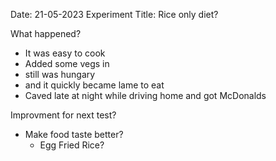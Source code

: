 Date: 21-05-2023
Experiment Title: Rice only diet?

What happened?
* It was easy to cook
* Added some vegs in
* still was hungary
* and it quickly became lame to eat
* Caved late at night while driving home and got McDonalds

Improvment for next test?
* Make food taste better?
    * Egg Fried Rice?
